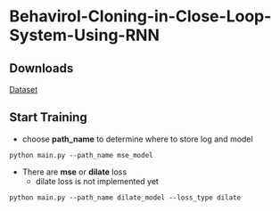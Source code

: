 # Behavirol-Cloning-in-Close-Loop-System-Using-RNN

## Downloads
[Dataset](https://drive.google.com/drive/folders/1uyB14puU97SSEH-J0UQmiFLNk3_FFVLI?usp=sharing)

## Start Training
- choose **path_name** to determine where to store log and model 
```
python main.py --path_name mse_model
```
- There are **mse** or **dilate** loss
  - dilate loss is not implemented yet
```
python main.py --path_name dilate_model --loss_type dilate
```

